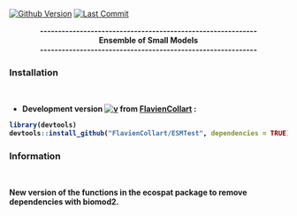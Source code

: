 [![Github Version](https://img.shields.io/badge/dev%20version-0.1-orange.svg)](https://github.com/FlavienCollart/ESMTest)
[![Last Commit](https://img.shields.io/badge/Last%20Commit-December.svg?color=%23000000)](https://github.com/FlavienCollart/ESMTest/commits/main)

<div align="center">
<b>------------------------------------------------------------<br/>
<b>Ensemble of Small Models<br/>
<b>------------------------------------------------------------<br/>
</b>
</div>


### <i class="fas fa-tools"></i> Installation

<br/>

- **Development version** [![v](https://img.shields.io/badge/dev%20version-0.1-orange.svg)](https://github.com/FlavienCollart/ESMTest) from [FlavienCollart](https://github.com/FlavienCollart/ESMTest) :

```R
library(devtools)
devtools::install_github("FlavienCollart/ESMTest", dependencies = TRUE)
```

### <i class="fas fa-tools"></i> Information

<br/>

New version of the functions in the ecospat package to remove dependencies with biomod2.
